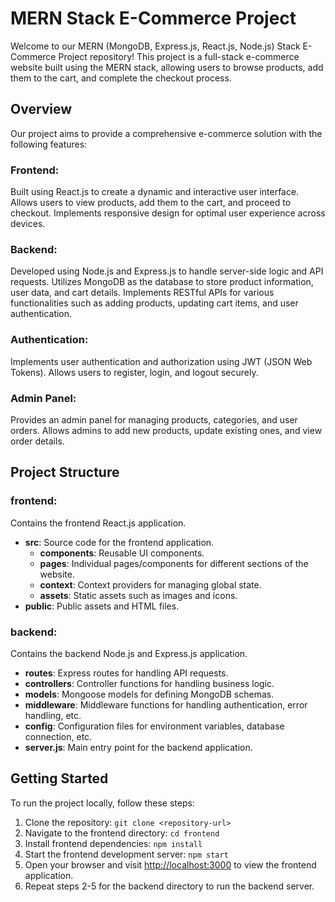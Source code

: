 # MERN Stack E-Commerce Project

Welcome to our MERN (MongoDB, Express.js, React.js, Node.js) Stack E-Commerce Project repository! This project is a full-stack e-commerce website built using the MERN stack, allowing users to browse products, add them to the cart, and complete the checkout process.

## Overview

Our project aims to provide a comprehensive e-commerce solution with the following features:

### Frontend:

Built using React.js to create a dynamic and interactive user interface. Allows users to view products, add them to the cart, and proceed to checkout. Implements responsive design for optimal user experience across devices.

### Backend:

Developed using Node.js and Express.js to handle server-side logic and API requests. Utilizes MongoDB as the database to store product information, user data, and cart details. Implements RESTful APIs for various functionalities such as adding products, updating cart items, and user authentication.

### Authentication:

Implements user authentication and authorization using JWT (JSON Web Tokens). Allows users to register, login, and logout securely.

### Admin Panel:

Provides an admin panel for managing products, categories, and user orders. Allows admins to add new products, update existing ones, and view order details.

## Project Structure

### frontend:

Contains the frontend React.js application.

- **src**: Source code for the frontend application.
  - **components**: Reusable UI components.
  - **pages**: Individual pages/components for different sections of the website.
  - **context**: Context providers for managing global state.
  - **assets**: Static assets such as images and icons.
- **public**: Public assets and HTML files.

### backend:

Contains the backend Node.js and Express.js application.

- **routes**: Express routes for handling API requests.
- **controllers**: Controller functions for handling business logic.
- **models**: Mongoose models for defining MongoDB schemas.
- **middleware**: Middleware functions for handling authentication, error handling, etc.
- **config**: Configuration files for environment variables, database connection, etc.
- **server.js**: Main entry point for the backend application.

## Getting Started

To run the project locally, follow these steps:

1. Clone the repository: `git clone <repository-url>`
2. Navigate to the frontend directory: `cd frontend`
3. Install frontend dependencies: `npm install`
4. Start the frontend development server: `npm start`
5. Open your browser and visit [http://localhost:3000](http://localhost:3000) to view the frontend application.
6. Repeat steps 2-5 for the backend directory to run the backend server.
